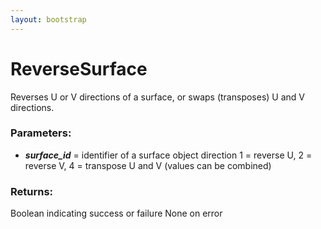 ```yaml
---
layout: bootstrap
---
```


# ReverseSurface

Reverses U or V directions of a surface, or swaps (transposes) U and V
        directions.
        

### Parameters:

- ***surface_id*** = identifier of a surface object
direction
  1 = reverse U, 2 = reverse V, 4 = transpose U and V (values can be combined)
        

### Returns:


Boolean indicating success or failure
None on error
        
